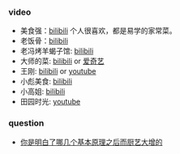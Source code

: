 ### video
* 美食强：[bilibili](https://space.bilibili.com/240869947) 个人很喜欢，都是易学的家常菜。
* 老饭骨：[bilibili](https://space.bilibili.com/419872064/)
* 老冯烤羊蝎子馆: [bilibili](https://space.bilibili.com/526315634)
* 大师的菜: [bilibili](http://space.bilibili.com/236711132/) or [爱奇艺](https://www.iqiyi.com/paopao/u/1453850316/video/)
* 王刚: [bilibili](https://space.bilibili.com/290526283) or [youtube](https://www.youtube.com/channel/UCg0m_Ah8P_MQbnn77-vYnYw/featured)
* 小彪美食: [bilibili](https://space.bilibili.com/150645682)
* 小高姐: [bilibili](https://space.bilibili.com/216156027)
* 田园时光: [youtube](https://www.youtube.com/channel/UCEkG-qWrskKVdawEFA99koA)

### question
* [你是明白了哪几个基本原理之后而厨艺大增的](https://www.zhihu.com/question/21696230)
